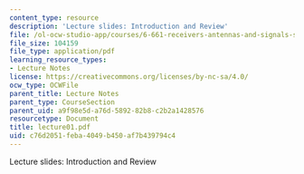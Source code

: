```yaml
---
content_type: resource
description: 'Lecture slides: Introduction and Review'
file: /ol-ocw-studio-app/courses/6-661-receivers-antennas-and-signals-spring-2003/c76d2051feba4049b450af7b439794c4_lecture01.pdf
file_size: 104159
file_type: application/pdf
learning_resource_types:
- Lecture Notes
license: https://creativecommons.org/licenses/by-nc-sa/4.0/
ocw_type: OCWFile
parent_title: Lecture Notes
parent_type: CourseSection
parent_uid: a9f98e5d-a76d-5892-82b8-c2b2a1428576
resourcetype: Document
title: lecture01.pdf
uid: c76d2051-feba-4049-b450-af7b439794c4
---
```

Lecture slides: Introduction and Review
